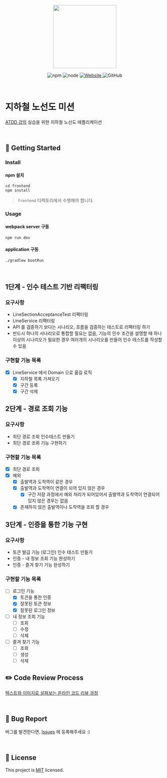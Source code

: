 <p align="center">
    <img width="200px;" src="https://raw.githubusercontent.com/woowacourse/atdd-subway-admin-frontend/master/images/main_logo.png"/>
</p>
<p align="center">
  <img alt="npm" src="https://img.shields.io/badge/npm-%3E%3D%205.5.0-blue">
  <img alt="node" src="https://img.shields.io/badge/node-%3E%3D%209.3.0-blue">
  <a href="https://edu.nextstep.camp/c/R89PYi5H" alt="nextstep atdd">
    <img alt="Website" src="https://img.shields.io/website?url=https%3A%2F%2Fedu.nextstep.camp%2Fc%2FR89PYi5H">
  </a>
  <img alt="GitHub" src="https://img.shields.io/github/license/next-step/atdd-subway-service">
</p>

<br>

# 지하철 노선도 미션
[ATDD 강의](https://edu.nextstep.camp/c/R89PYi5H) 실습을 위한 지하철 노선도 애플리케이션

<br>

## 🚀 Getting Started

### Install
#### npm 설치
```
cd frontend
npm install
```
> `frontend` 디렉토리에서 수행해야 합니다.

### Usage
#### webpack server 구동
```
npm run dev
```
#### application 구동
```
./gradlew bootRun
```
<br>

## 1단계 - 인수 테스트 기반 리팩터링
### 요구사항
- LineSectionAcceptanceTest 리팩터링
- LineService 리팩터링
- API 를 검증하기 보다는 시나리오, 흐름을 검증하는 테스트로 리팩터링 하기
- 반드시 하나의 시나리오로 통합할 필요는 없음, 기능의 인수 조건을 설명할 때 하나 이상의 시나리오가 필요한 경우 여러개의 시나리오를 만들어
인수 테스트를 작성할 수 있음

### 구현할 기능 목록
- [x] LineService 에서 Domain 으로 옮길 로직
  - [x] 지하철 목록 가져오기
  - [x] 구간 등록
  - [x] 구간 삭제

## 2단계 - 경로 조회 기능
### 요구사항
- 최단 경로 조회 인수테스트 만들기
- 최단 경로 조회 기능 구현하기

### 구현할 기능 목록
- [x] 최단 경로 조회
- [x] 예외
  - [x] 출발역과 도착역이 같은 경우
  - [x] 출발역과 도착역이 연결이 되어 있지 않은 경우
    - [x] 구간 저장 과정에서 예외 처리가 되어있어서 출발역과 도착역이 연결되어 있지 않은 경우는 없음
  - [x] 존재하지 않은 출발역이나 도착역을 조회 할 경우

## 3단계 - 인증을 통한 기능 구현
### 요구사항
- 토큰 발급 기능 (로그인) 인수 테스트 만들기
- 인증 - 내 정보 조회 기능 완성하기
- 인증 - 즐겨 찾기 기능 완성하기

### 구현할 기능 목록
- [ ] 로그인 기능
  - [x] 토큰을 통한 인증
  - [x] 잘못된 토큰 정보
  - [x] 잘못된 로그인 정보
- [ ] 내 정보 조회 기능
  - [ ] 조회
  - [ ] 수정
  - [ ] 삭제
- [ ] 즐겨 찾기 기능
  - [ ] 조회
  - [ ] 생성
  - [ ] 삭제

## ✏️ Code Review Process
[텍스트와 이미지로 살펴보는 온라인 코드 리뷰 과정](https://github.com/next-step/nextstep-docs/tree/master/codereview)

<br>

## 🐞 Bug Report

버그를 발견한다면, [Issues](https://github.com/next-step/atdd-subway-service/issues) 에 등록해주세요 :)

<br>

## 📝 License

This project is [MIT](https://github.com/next-step/atdd-subway-service/blob/master/LICENSE.md) licensed.
